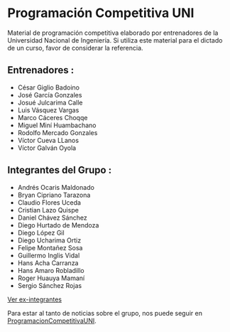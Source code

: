 ﻿# Programación Competitiva UNI
Material de programación competitiva elaborado por entrenadores de la Universidad Nacional de Ingeniería. Si utiliza este material para el dictado de un curso, favor de considerar la referencia.

## Entrenadores :
* César Giglio Badoino
* José García Gonzales
* Josué Julcarima Calle
* Luis Vásquez Vargas
* Marco Cáceres Choqqe
* Miguel Miní Huambachano
* Rodolfo Mercado Gonzales
* Víctor Cueva LLanos
* Víctor Galván Oyola

## Integrantes del Grupo :
* Andrés Ocaris Maldonado
* Bryan Cipriano Tarazona
* Claudio Flores Uceda
* Cristian Lazo Quispe
* Daniel Chávez Sánchez
* Diego Hurtado de Mendoza
* Diego López Gil
* Diego Ucharima Ortiz
* Felipe Montañez Sosa
* Guillermo Inglis Vidal
* Hans Acha Carranza
* Hans Amaro Robladillo
* Roger Huauya Mamaní
* Sergio Sánchez Rojas

[Ver ex-integrantes](https://github.com/PCUNI/Programacion-Competitiva/tree/master/PASTMEMBERS.md)

Para estar al tanto de noticias sobre el grupo, nos puede seguir en [ProgramacionCompetitivaUNI](https://www.facebook.com/ProgramacionCompetitivaUNI/).
